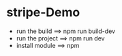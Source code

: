 # stripe-Demo

- run the build ==> npm run build-dev
- run the project ==> npm run dev
- install module ==> npm
